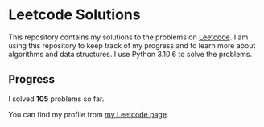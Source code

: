 # Leetcode Solutions

This repository contains my solutions to the problems on [Leetcode](https://leetcode.com/problemset/all/). I am using this repository to keep track of my progress and to learn more about algorithms and data structures. I use Python 3.10.6 to solve the problems.

## Progress

I solved **105** problems so far.

You can find my profile from [my Leetcode page](https://leetcode.com/taner_celikkiran/).
